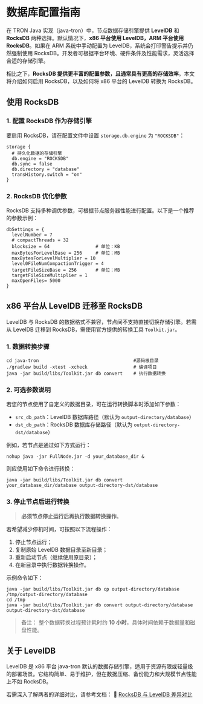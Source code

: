 # 数据库配置指南

在 TRON Java 实现（java-tron）中，节点数据存储引擎提供 **LevelDB** 和 **RocksDB** 两种选择。默认情况下，**x86 平台使用 LevelDB，ARM 平台使用 RocksDB**。如果在 ARM 系统中手动配置为 LevelDB，系统会打印警告提示并仍然强制使用 RocksDB。开发者可根据平台环境、硬件条件及性能需求，灵活选择合适的存储引擎。

相比之下，**RocksDB 提供更丰富的配置参数，且通常具有更高的存储效率**。本文将介绍如何启用 RocksDB，以及如何将 x86 平台的 LevelDB 转换为 RocksDB。


## 使用 RocksDB

### 1. 配置 RocksDB 作为存储引擎

要启用 RocksDB，请在配置文件中设置 `storage.db.engine` 为 `"ROCKSDB"`：

```
storage {
  # 持久化数据的存储引擎
  db.engine = "ROCKSDB"
  db.sync = false
  db.directory = "database"
  transHistory.switch = "on"
}
```

### 2. RocksDB 优化参数
RocksDB 支持多种调优参数，可根据节点服务器性能进行配置。以下是一个推荐的参数示例：
```
dbSettings = {
  levelNumber = 7
  # compactThreads = 32
  blocksize = 64                 # 单位：KB
  maxBytesForLevelBase = 256     # 单位：MB
  maxBytesForLevelMultiplier = 10
  level0FileNumCompactionTrigger = 4
  targetFileSizeBase = 256       # 单位：MB
  targetFileSizeMultiplier = 1
  maxOpenFiles= 5000
}
```



## x86 平台从 LevelDB 迁移至 RocksDB
LevelDB 与 RocksDB 的数据格式不兼容，节点间不支持直接切换存储引擎。若需从 LevelDB 迁移到 RocksDB，需使用官方提供的转换工具 `Toolkit.jar`。

### 1. 数据转换步骤
```
cd java-tron                                   #源码根目录
./gradlew build -xtest -xcheck                 # 编译项目                        
java -jar build/libs/Toolkit.jar db convert    # 执行数据转换
```
### 2. 可选参数说明
若您的节点使用了自定义的数据目录，可在运行转换脚本时添加如下参数：

- `src_db_path`：LevelDB 数据库路径（默认为 `output-directory/database`）
- `dst_db_path`：RocksDB 数据库存储路径（默认为 `output-directory-dst/database`）

例如，若节点是通过如下方式运行：
```
nohup java -jar FullNode.jar -d your_database_dir &
```
则应使用如下命令进行转换：
```
java -jar build/libs/Toolkit.jar db convert  your_database_dir/database output-directory-dst/database
```
### 3. 停止节点后进行转换
> **必须节点停止运行后再执行数据转换操作**。

若希望减少停机时间，可按照以下流程操作：

1. 停止节点运行；
2. 复制原始 LevelDB 数据目录至新目录；
3. 重新启动节点（继续使用原目录）；
4. 在新目录中执行数据转换操作。

示例命令如下：

```
java -jar build/libs/Toolkit.jar db cp output-directory/database /tmp/output-directory/database
cd /tmp
java -jar build/libs/Toolkit.jar db convert output-directory/database output-directory-dst/database
```
>备注：
整个数据转换过程预计耗时约 **10 小时**，具体时间依赖于数据量和磁盘性能。

## 关于 LevelDB
LevelDB 是 x86 平台 java-tron 默认的数据存储引擎，适用于资源有限或轻量级的部署场景。它结构简单、易于维护，但在数据压缩、备份能力和大规模节点性能上不如 RocksDB。

若需深入了解两者的详细对比，请参考文档：
📘 [RocksDB 与 LevelDB 差异对比](https://github.com/tronprotocol/documentation/blob/master/TRX_CN/Rocksdb_vs_Leveldb.md)
